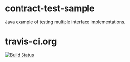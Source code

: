 # contract-test-sample
Java example of testing multiple interface implementations.

# travis-ci.org
[![Build Status](https://travis-ci.org/pedromagueija/contract-test-sample.svg?branch=master)](https://travis-ci.org/pedromagueija/contract-test-sample)
